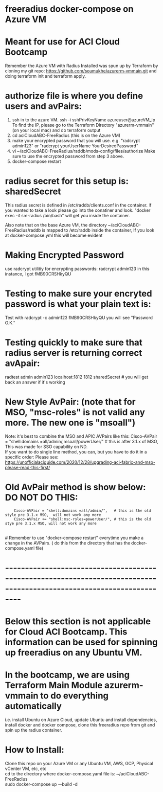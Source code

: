 # freeradius docker-compose on Azure VM
# Meant for use for ACI Cloud Bootcamp 
Remember the Azure VM with Radius Installed was spun up by Terraform by cloning my git repo: https://github.com/soumukhe/azurerm-vmmain.git and doing terraform init and terraform apply.   


  # authorize file is where you define users and avPairs: <br>
  1. ssh in to the azure VM.   ssh -i sshPrivKeyName azureuser@azureVM_ip   To find the IP, please go to the Terraform Directory "azurerm-vmmain" (on your local mac)  and do terraform output <br>
  2. cd aciCloudABC-FreeRadius  (this is on the Azure VM)<br>
  3. make your encrypted password that you will use. e.g.  "radcrypt admin123"  or   "radcrypt yourUserName YourDesiredPassword" <br>
  4. vi ~/aciCloudABC-FreeRadius/raddb/mods-config/files/authorize   Make sure to use the encrypted password from step 3 above. <br>
  5. docker-compose restart <br>
  

 # radius secret for this setup is:     sharedSecret    
 This radius secret is defined in /etc/raddb/clients.conf in the container.  If you wanted to take a look please go into the conatiner and look.  "docker exec -it sm-radius /bin/bash"  will get you inside the container. <br>
 
 Also note that on the base Azure VM,  the directory ~/aciCloudABC-FreeRadius/raddb  is mapped to /etc/raddb inside the container,  If you look at docker-compose.yml this will become evident <br>
 
 # Making Encrypted Password <br>
 use radcrypt utilitiy for encrypting passwords:     radcrypt admin123       in this instance, I got fMB90CRSHkyQU <br>
 
 # Testing to make sure your encryted password is what your plain text is: <br>
 Test with radcrypt -c admin123 fMB90CRSHkyQU         you will see "Password O.K." <br>

 # Testing quickly to make sure that radius server is returning correct avApair: <br>
 radtest admin admin123 localhost:1812 1812 sharedSecret          # you will get back an answer if it's working <br>

# New Style AvPair:   (note that for MSO, "msc-roles" is not valid any more.  The new one is "msoall")
 Note:   it's best to combine the MSO and APIC  AVPairs like this:  Cisco-AVPair = "shell:domains =all/admin/,msoall/powerUser/"   # this is after 3.1.x of MSO, 
  This was made for SSO capability on ND. <br>
 If you want to do single line method, you can, but you have to do it in a specific order:  Please see: https://unofficialaciguide.com/2020/12/28/upgrading-aci-fabric-and-mso-please-read-this-first/  <br>

# Old AvPair method is show below:   DO NOT DO THIS: <br>
        Cisco-AVPair = "shell:domains =all/admin/",   # this is the old style pre 3.1.x MSO,  will not work any more 
        Cisco-AVPair += "shell:msc-roles=powerUser/", # this is the old stye pre 3.1.x MSO, will not work any more 
<br>
# Remember to use "docker-compose restart" everytime you make a change in the AVPairs. ( do this from the directory that has the docker-compose.yaml file) <br>


# ----------------------------------------------------------------------------------------------------------------------
# Below this section is not applicable for Cloud ACI Bootcamp. This information can be used for spinning up freeradius on any Ubuntu VM.

# In the bootcamp, we are using Terraform Main Module azurerm-vmmain to do everything automatically 
i.e.  install Ubuntu on Azure Cloud, update Ubuntu and install dependencies, install docker and docker compose, clone this freeradius repo from git and spin up the radius container.
#  How to Install:  <br>
   Clone this repo on your Azure VM or any Ubuntu VM, AWS, GCP, Physical vCenter VM, etc, etc <br>
   cd to the directory where docker-compose.yaml file is:  ~/aciCloudABC-FreeRadius <br>
   sudo docker-compose up --build -d  <br>

